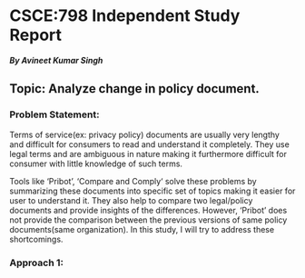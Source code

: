 # CSCE:798 Independent Study Report
***By Avineet Kumar Singh***
## Topic: Analyze change in policy document.
### Problem Statement: 
Terms of service(ex: privacy policy) documents are usually very lengthy and difficult for consumers to read and understand it completely. They use legal terms and are ambiguous in nature making it furthermore difficult for consumer with little knowledge of such terms. 

Tools like ‘Pribot’, ‘Compare and Comply‘ solve these problems by summarizing these documents into specific set of topics making it easier for user to understand it.  They also help to compare two legal/policy documents and provide insights of the differences.
However, ‘Pribot’ does not provide the comparison between the previous versions of same policy documents(same organization). In this study, I will try to address these shortcomings.


### Approach 1:
